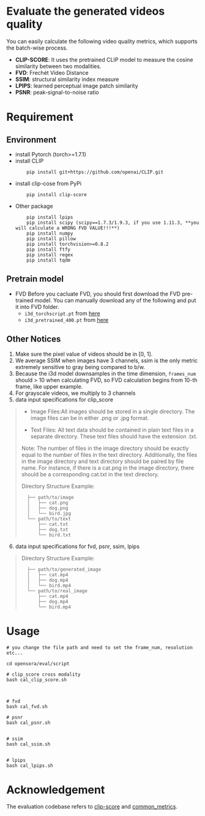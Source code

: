 # Evaluate the generated videos quality

You can easily calculate the following video quality metrics, which supports the batch-wise process.
- **CLIP-SCORE**: It uses the pretrained CLIP model to measure the cosine similarity between two modalities.
- **FVD**: Frechét Video Distance
- **SSIM**: structural similarity index measure
- **LPIPS**: learned perceptual image patch similarity
- **PSNR**: peak-signal-to-noise ratio

# Requirement 
## Environment
- install Pytorch (torch>=1.7.1)
- install CLIP
    ```
        pip install git+https://github.com/openai/CLIP.git
    ```
- install clip-cose from PyPi
    ```
        pip install clip-score
    ```
- Other package
    ```
        pip install lpips
        pip install scipy (scipy==1.7.3/1.9.3, if you use 1.11.3, **you will calculate a WRONG FVD VALUE!!!**)
        pip install numpy
        pip install pillow
        pip install torchvision>=0.8.2
        pip install ftfy
        pip install regex
        pip install tqdm
    ```
## Pretrain model
- FVD
    Before you cacluate FVD, you should first download the FVD pre-trained model. You can manually download any of the following and put it into FVD folder. 
    - `i3d_torchscript.pt` from [here](https://www.dropbox.com/s/ge9e5ujwgetktms/i3d_torchscript.pt) 
    - `i3d_pretrained_400.pt` from [here](https://onedrive.live.com/download?cid=78EEF3EB6AE7DBCB&resid=78EEF3EB6AE7DBCB%21199&authkey=AApKdFHPXzWLNyI)


## Other Notices
1. Make sure the pixel value of videos should be in [0, 1].
2. We average SSIM when images have 3 channels, ssim is the only metric extremely sensitive to gray being compared to b/w.
3. Because the i3d model downsamples in the time dimension, `frames_num` should > 10 when calculating FVD, so FVD calculation begins from 10-th frame, like upper example.
4. For grayscale videos, we multiply to 3 channels
5. data input specifications for clip_score
> - Image Files:All images should be stored in a single directory. The image files can be in either .png or .jpg format.
> 
> - Text Files: All text data should be contained in plain text files in a separate directory. These text files should have the extension .txt.    
>
> Note: The number of files in the image directory should be exactly equal to the number of files in the text directory. Additionally, the files in the image directory and text directory should be paired by file name. For instance, if there is a cat.png in the image directory, there should be a corresponding cat.txt in the text directory.
>
> Directory Structure Example:
> ```
>   ├── path/to/image
>   │   ├── cat.png
>   │   ├── dog.png
>   │   └── bird.jpg
>   └── path/to/text
>       ├── cat.txt
>       ├── dog.txt
>       └── bird.txt
> ```

6. data input specifications for fvd, psnr, ssim, lpips

> Directory Structure Example:
> ```
>   ├── path/to/generated_image
>   │   ├── cat.mp4
>   │   ├── dog.mp4
>   │   └── bird.mp4
>   └── path/to/real_image
>       ├── cat.mp4
>       ├── dog.mp4
>       └── bird.mp4
> ```



# Usage

```
# you change the file path and need to set the frame_num, resolution etc...

cd opensora/eval/script

# clip_score cross modality
bash cal_clip_score.sh



# fvd 
bash cal_fvd.sh

# psnr
bash cal_psnr.sh


# ssim
bash cal_ssim.sh


# lpips
bash cal_lpips.sh
```

# Acknowledgement
The evaluation codebase refers to [clip-score](https://github.com/Taited/clip-score) and [common_metrics](https://github.com/JunyaoHu/common_metrics_on_video_quality).